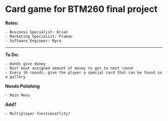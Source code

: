 # Card game for BTM260 final project

**Roles:**

    - Business Specialist: Brian
    - Marketing Specialist: Praman
    - Software Engineer: Myra

---

**To Do:**

    - Hands give money
    - Must beat assigned amount of money to get to next round
    - Every 10 rounds, give the player a special card that can be found in a gallery

**Needs Polishing**

    - Main Menu

**Add?**

    - Multiplayer functionatlity?
